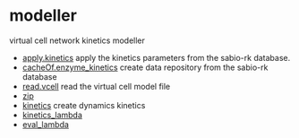 ﻿# modeller

virtual cell network kinetics modeller

+ [apply.kinetics](modeller/apply.kinetics.1) apply the kinetics parameters from the sabio-rk database.
+ [cacheOf.enzyme_kinetics](modeller/cacheOf.enzyme_kinetics.1) create data repository from the sabio-rk database
+ [read.vcell](modeller/read.vcell.1) read the virtual cell model file
+ [zip](modeller/zip.1) 
+ [kinetics](modeller/kinetics.1) create dynamics kinetics
+ [kinetics_lambda](modeller/kinetics_lambda.1) 
+ [eval_lambda](modeller/eval_lambda.1) 
